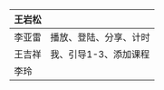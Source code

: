 | 王岩松 |                        |
| ------ | ---------------------- |
| 李亚雷 | 播放、登陆、分享、计时 |
| 王吉祥 | 我、引导1-3、添加课程  |
| 李玲   |                        |

